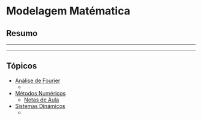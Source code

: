 # Modelagem Matématica

## Resumo
--- 
---

## Tópicos

- [Análise de Fourier]()
    - []()
- [Métodos Numéricos]()
    - [Notas de Aula](https://github.com/giovanniwdc/modelagem-matematica/tree/main/calculo-numerico/notas-de-aula)
- [Sistemas Dinámicos]()
    - []()
